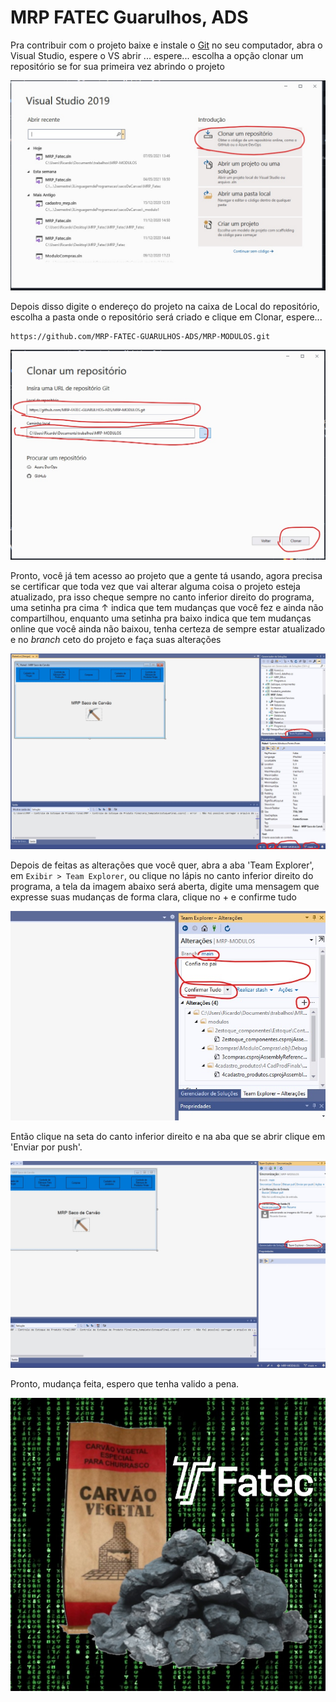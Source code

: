 # MRP FATEC Guarulhos, ADS

Pra contribuir com o projeto baixe e instale o [Git](https://git-scm.com/downloads) no seu computador, abra o Visual Studio, espere o VS abrir ... espere... escolha a opção clonar um repositório se for sua primeira vez abrindo o projeto

![VSCode](/img/vs-git1.jpg)

Depois disso digite o endereço do projeto na caixa de Local do repositório, escolha a pasta onde o repositório será criado e clique em Clonar, espere...

```
https://github.com/MRP-FATEC-GUARULHOS-ADS/MRP-MODULOS.git
```

![VSCode](/img/vs-git2.jpg)

Pronto, você já tem acesso ao projeto que a gente tá usando, agora precisa se certificar que toda vez que vai alterar alguma coisa o projeto esteja atualizado, pra isso cheque sempre no canto inferior direito do programa, uma setinha pra cima ↑ indica que tem mudanças que você fez e ainda não compartilhou, enquanto uma setinha pra baixo indica que tem mudanças online que você ainda não baixou, tenha certeza de sempre estar atualizado e no *branch* ceto do projeto e faça suas alterações

![VSCode](/img/vs-git3.jpg)

Depois de feitas as alterações que você quer, abra a aba 'Team Explorer', em `Exibir > Team Explorer`, ou clique no lápis no canto inferior direito do programa, a tela da imagem abaixo será aberta, digite uma mensagem que expresse suas mudanças de forma clara, clique no + e confirme tudo

![VSCode](/img/vs-git4.jpg)

Então clique na seta do canto inferior direito e na aba que se abrir clique em 'Enviar por push'.

![VSCode](/img/vs-git5.jpg)

Pronto, mudança feita, espero que tenha valido a pena.

![Saco de carvão](/img/logo.png)
